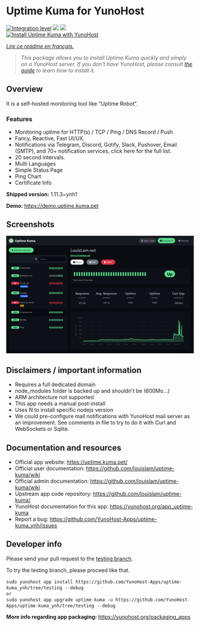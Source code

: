 <!--
N.B.: This README was automatically generated by https://github.com/YunoHost/apps/tree/master/tools/README-generator
It shall NOT be edited by hand.
-->

# Uptime Kuma for YunoHost

[![Integration level](https://dash.yunohost.org/integration/uptime-kuma.svg)](https://dash.yunohost.org/appci/app/uptime-kuma) ![](https://ci-apps.yunohost.org/ci/badges/uptime-kuma.status.svg) ![](https://ci-apps.yunohost.org/ci/badges/uptime-kuma.maintain.svg)  
[![Install Uptime Kuma with YunoHost](https://install-app.yunohost.org/install-with-yunohost.svg)](https://install-app.yunohost.org/?app=uptime-kuma)

*[Lire ce readme en français.](./README_fr.md)*

> *This package allows you to install Uptime Kuma quickly and simply on a YunoHost server.
If you don't have YunoHost, please consult [the guide](https://yunohost.org/#/install) to learn how to install it.*

## Overview

It is a self-hosted monitoring tool like "Uptime Robot".

### Features

- Monitoring uptime for HTTP(s) / TCP / Ping / DNS Record / Push.
- Fancy, Reactive, Fast UI/UX.
- Notifications via Telegram, Discord, Gotify, Slack, Pushover, Email (SMTP), and 70+ notification services, click here for the full list.
- 20 second intervals.
- Multi Languages
- Simple Status Page
- Ping Chart
- Certificate Info


**Shipped version:** 1.11.3~ynh1

**Demo:** https://demo.uptime.kuma.pet

## Screenshots

![](./doc/screenshots/example.jpg)

## Disclaimers / important information

- Requires a full dedicated domain
- node_modules folder is backed up and shouldn't be (600Mo...)
- ARM architecture not supported
- This app needs a manual post-install
- Uses N to install specific nodejs version
- We could pre-configure mail notifications with YunoHost mail server as an improvement. See comments in file to try to do it with Curl and WebSockets or Sqlite.

## Documentation and resources

* Official app website: https://uptime.kuma.pet/
* Official user documentation: https://github.com/louislam/uptime-kuma/wiki
* Official admin documentation: https://github.com/louislam/uptime-kuma/wiki
* Upstream app code repository: https://github.com/louislam/uptime-kuma/
* YunoHost documentation for this app: https://yunohost.org/app_uptime-kuma
* Report a bug: https://github.com/YunoHost-Apps/uptime-kuma_ynh/issues

## Developer info

Please send your pull request to the [testing branch](https://github.com/YunoHost-Apps/uptime-kuma_ynh/tree/testing).

To try the testing branch, please proceed like that.
```
sudo yunohost app install https://github.com/YunoHost-Apps/uptime-kuma_ynh/tree/testing --debug
or
sudo yunohost app upgrade uptime-kuma -u https://github.com/YunoHost-Apps/uptime-kuma_ynh/tree/testing --debug
```

**More info regarding app packaging:** https://yunohost.org/packaging_apps